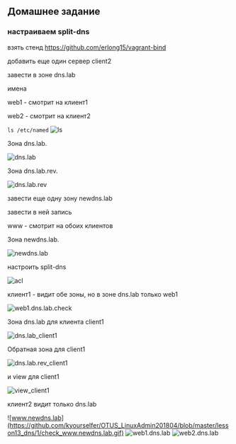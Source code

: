 Домашнее задание
---------------------
### настраиваем split-dns

взять стенд https://github.com/erlong15/vagrant-bind

добавить еще один сервер client2

завести в зоне dns.lab 

имена

web1 - смотрит на клиент1

web2 - смотрит на клиент2

`ls /etc/named`
![ls](https://github.com/kyourselfer/OTUS_LinuxAdmin201804/blob/master/lesson13_dns/1/ls_zones.gif)

Зона dns.lab.

![dns.lab](https://github.com/kyourselfer/OTUS_LinuxAdmin201804/blob/master/lesson13_dns/1/dns.lab.gif)

Зона dns.lab.rev.

![dns.lab.rev](https://github.com/kyourselfer/OTUS_LinuxAdmin201804/blob/master/lesson13_dns/1/dns.lab.rev.gif)

завести еще одну зону newdns.lab

завести в ней запись

www - смотрит на обоих клиентов

Зона newdns.lab.

![newdns.lab](https://github.com/kyourselfer/OTUS_LinuxAdmin201804/blob/master/lesson13_dns/1/newdns.lab.gif)

настроить split-dns

![acl](https://github.com/kyourselfer/OTUS_LinuxAdmin201804/blob/master/lesson13_dns/1/acl_split.gif)

клиент1 - видит обе зоны, но в зоне dns.lab только web1

![web1.dns.lab.check](https://github.com/kyourselfer/OTUS_LinuxAdmin201804/blob/master/lesson13_dns/1/web1.dns.lab.check.gif)

Зона dns.lab для клиента client1

![dns.lab_client1](https://github.com/kyourselfer/OTUS_LinuxAdmin201804/blob/master/lesson13_dns/1/dns.lab_client1.gif)

Обратная зона для client1

![dns.lab.rev_client1](https://github.com/kyourselfer/OTUS_LinuxAdmin201804/blob/master/lesson13_dns/1/dns.lab_client1.rev.gif)

и view для client1

![view_client1](https://github.com/kyourselfer/OTUS_LinuxAdmin201804/blob/master/lesson13_dns/1/named.conf_view.gif)

клиент2 видит только dns.lab

![www.newdns.lab](https://github.com/kyourselfer/OTUS_LinuxAdmin201804/blob/master/lesson13_dns/1/check_www.newdns.lab.gif)
![web1.dns.lab](https://github.com/kyourselfer/OTUS_LinuxAdmin201804/blob/master/lesson13_dns/1/check_web1.dns.lab.gif)
![web2.dns.lab](https://github.com/kyourselfer/OTUS_LinuxAdmin201804/blob/master/lesson13_dns/1/check_web2.dns.lab.gif)



